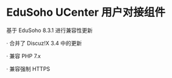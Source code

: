 # EduSoho UCenter 用户对接组件

基于 EduSoho 8.3.1 进行兼容性更新

· 合并了 Discuz!X 3.4 中的更新

· 兼容 PHP 7.x

· 兼容强制 HTTPS
